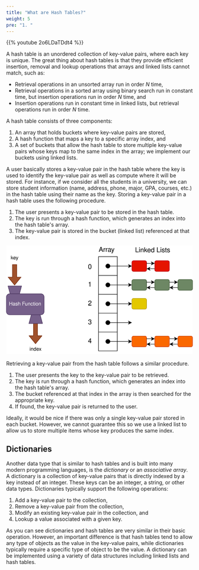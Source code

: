 ```yaml
---
title: "What are Hash Tables?"
weight: 5
pre: "1. "
---
```

{{% youtube 2o6LDaTDdt4 %}}

A hash table is an unordered collection of key-value pairs, where each key is unique. The great thing about hash tables is that they provide efficient insertion, removal and lookup operations that arrays and linked lists cannot match, such as: 

* Retrieval operations in an unsorted array run in order $N$ time,
* Retrieval operations in a sorted array using binary search run in constant time, but insertion operations run in order $N$ time, and
* Insertion operations run in constant time in linked lists, but retrieval operations run in order $N$ time.

A hash table consists of three components:

1. An array that holds buckets where key-value pairs are stored,
1. A hash function that maps a key to a specific array index, and
1. A set of buckets that allow the hash table to store multiple key-value pairs whose keys map to the same index in the array; we implement our buckets using linked lists.

A user basically stores a key-value pair in the hash table where the key is used to identify the key-value pair as well as compute where it will be stored. For instance, if we consider all the students in a university, we can store student information (name, address, phone, major, GPA, courses, etc.) in the hash table using their name as the key. 
Storing a key-value pair in a hash table uses the following procedure. 

1. The user presents a key-value pair to be stored in the hash table.
1. The key is run through a hash function, which generates an index into the hash table's array. 
1. The key-value pair is stored in the bucket (linked list) referenced at that index. 

![Hash Table Linked List](../../images/11/11.1.list.svg)
 
Retrieving a key-value pair from the hash table follows a similar procedure.

1.	The user presents the key to the key-value pair to be retrieved.
2.	The key is run through a hash function, which generates an index into the hash table's array. 
3.	The bucket referenced at that index in the array is then searched for the appropriate key.
4.	If found, the key-value pair is returned to the user.

Ideally, it would be nice if there was only a single key-value pair stored in each bucket. However, we cannot guarantee this so we use a linked list to allow us to store multiple items whose key produces the same index. 

## Dictionaries

Another data type that is similar to hash tables and is built into many modern programming languages, is the _dictionary_ or an _associative array_. A dictionary is a collection of key-value pairs that is directly indexed by a key instead of an integer. These keys can be an integer, a string, or other data types. Dictionaries typically support the following operations:

1. Add a key-value pair to the collection,
1. Remove a key-value pair from the collection,
1. Modify an existing key-value pair in the collection, and
1. Lookup a value associated with a given key.

As you can see dictionaries and hash tables are very similar in their basic operation. However, an important difference is that hash tables tend to allow any type of objects as the value in the key-value pairs, while dictionaries typically require a specific type of object to be the value. A dictionary can be implemented using a variety of data structures including linked lists and hash tables.
